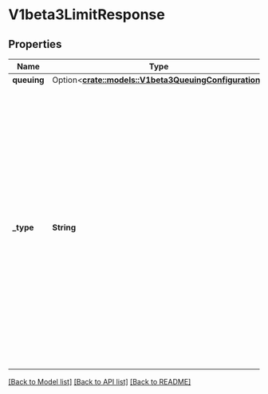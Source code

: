 # V1beta3LimitResponse

## Properties

Name | Type | Description | Notes
------------ | ------------- | ------------- | -------------
**queuing** | Option<[**crate::models::V1beta3QueuingConfiguration**](v1beta3.QueuingConfiguration.md)> |  | [optional]
**_type** | **String** | `type` is \"Queue\" or \"Reject\". \"Queue\" means that requests that can not be executed upon arrival are held in a queue until they can be executed or a queuing limit is reached. \"Reject\" means that requests that can not be executed upon arrival are rejected. Required. | 

[[Back to Model list]](../README.md#documentation-for-models) [[Back to API list]](../README.md#documentation-for-api-endpoints) [[Back to README]](../README.md)


